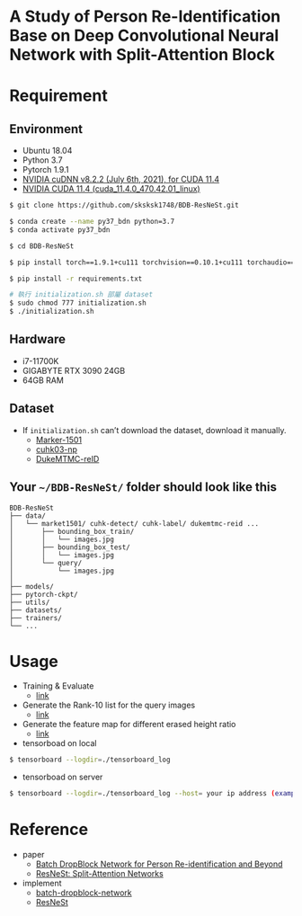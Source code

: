 # A Study of Person Re-Identification Base on Deep Convolutional Neural Network with Split-Attention Block

# Requirement
## Environment
- Ubuntu 18.04
- Python 3.7
- Pytorch 1.9.1
- [NVIDIA cuDNN v8.2.2 (July 6th, 2021), for CUDA 11.4](https://developer.nvidia.com/compute/machine-learning/cudnn/secure/8.2.2/11.4_07062021/cudnn-11.4-linux-x64-v8.2.2.26.tgz)
- [NVIDIA CUDA 11.4 (cuda_11.4.0_470.42.01_linux)](https://developer.nvidia.com/cuda-11-4-0-download-archive?target_os=Linux&target_arch=x86_64&Distribution=Ubuntu&target_version=18.04&target_type=runfile_local)
```bash
$ git clone https://github.com/sksksk1748/BDB-ResNeSt.git

$ conda create --name py37_bdn python=3.7
$ conda activate py37_bdn

$ cd BDB-ResNeSt

$ pip install torch==1.9.1+cu111 torchvision==0.10.1+cu111 torchaudio==0.9.1 -f https://download.pytorch.org/whl/torch_stable.html

$ pip install -r requirements.txt 

# 執行 initialization.sh 部屬 dataset
$ sudo chmod 777 initialization.sh
$ ./initialization.sh
```

## Hardware
- i7-11700K
- GIGABYTE RTX 3090 24GB
- 64GB RAM 

## Dataset
- If `initialization.sh` can’t download the dataset, download it manually.
    - [Marker-1501](https://www.kaggle.com/pengcw1/market-1501/data)
    - [cuhk03-np](https://github.com/zhunzhong07/person-re-ranking/tree/master/CUHK03-NP)
    - [DukeMTMC-reID](https://drive.google.com/file/d/1jjE85dRCMOgRtvJ5RQV9-Afs-2_5dY3O/view)


## Your `~/BDB-ResNeSt/` folder should look like this
```
BDB-ResNeSt
├── data/ 
│   └── market1501/ cuhk-detect/ cuhk-label/ dukemtmc-reid ...
│       ├── bounding_box_train/
│       │   └── images.jpg
│       ├── bounding_box_test/
│       │   └── images.jpg
│       └── query/
│           └── images.jpg 
│
├── models/
├── pytorch-ckpt/
├── utils/
├── datasets/
├── trainers/
└── ...
```


# Usage
- Training & Evaluate
    - [link](./training.md)
- Generate the Rank-10 list for the query images
    - [link](./query.md)
- Generate the feature map for different erased height ratio
    - [link](./featureMap.md)
- tensorboad on local
```bash
$ tensorboard --logdir=./tensorboard_log
```
- tensorboad on server
```bash
$ tensorboard --logdir=./tensorboard_log --host= your ip address (example==>123.456.789.xxx)
```

# Reference
- paper
    - [Batch DropBlock Network for Person Re-identification and Beyond](https://arxiv.org/abs/1811.07130)
    - [ResNeSt: Split-Attention Networks](https://arxiv.org/abs/2004.08955)
- implement
    - [batch-dropblock-network](https://github.com/daizuozhuo/batch-dropblock-network)
    - [ResNeSt](https://github.com/zhanghang1989/ResNeSt)